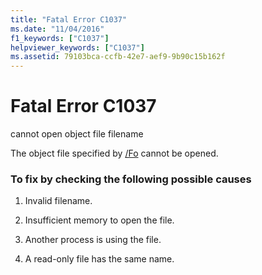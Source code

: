 ```yaml
---
title: "Fatal Error C1037"
ms.date: "11/04/2016"
f1_keywords: ["C1037"]
helpviewer_keywords: ["C1037"]
ms.assetid: 79103bca-ccfb-42e7-aef9-9b90c15b162f
---
```

# Fatal Error C1037

cannot open object file filename

The object file specified by [/Fo](../../build/reference/fo-object-file-name.md) cannot be opened.

### To fix by checking the following possible causes

1. Invalid filename.

1. Insufficient memory to open the file.

1. Another process is using the file.

1. A read-only file has the same name.
